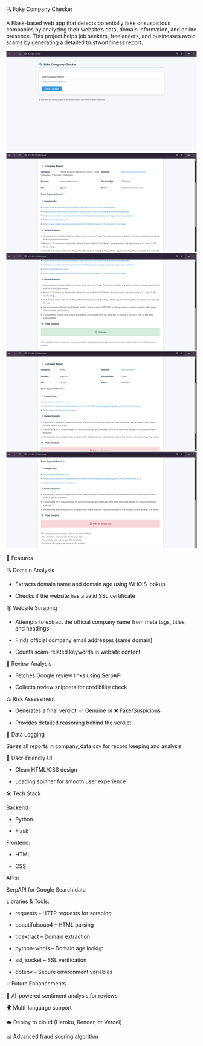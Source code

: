 🔍 Fake Company Checker

A Flask-based web app that detects potentially fake or suspicious companies by analyzing their website’s data, domain information, and online presence.
This project helps job seekers, freelancers, and businesses avoid scams by generating a detailed trustworthiness report.


![App Screenshot](static/a1.png)  
![App Screenshot](static/a2.png)  
![App Screenshot](static/a3.png)
![App Screenshot](static/a4.png)  
![App Screenshot](static/a5.png)  




🚀 Features

🔍 Domain Analysis

* Extracts domain name and domain age using WHOIS lookup

* Checks if the website has a valid SSL certificate

🕸 Website Scraping

* Attempts to extract the official company name from meta tags, titles, and headings

* Finds official company email addresses (same domain)

* Counts scam-related keywords in website content

💬 Review Analysis

* Fetches Google review links using SerpAPI

* Collects review snippets for credibility check

⚖️ Risk Assessment

* Generates a final verdict: ✅ Genuine or ❌ Fake/Suspicious

* Provides detailed reasoning behind the verdict

📝 Data Logging

Saves all reports in company_data.csv for record keeping and analysis

🎨 User-Friendly UI

* Clean HTML/CSS design

* Loading spinner for smooth user experience

🛠️ Tech Stack

Backend:

* Python

* Flask

Frontend:

* HTML

* CSS

APIs:

SerpAPI for Google Search data

Libraries & Tools:

* requests – HTTP requests for scraping

* beautifulsoup4 – HTML parsing

* tldextract – Domain extraction

* python-whois – Domain age lookup

* ssl, socket – SSL verification

* dotenv – Secure environment variables





💡 Future Enhancements

🤖 AI-powered sentiment analysis for reviews

🌍 Multi-language support

☁️ Deploy to cloud (Heroku, Render, or Vercel)

📊 Advanced fraud scoring algorithm
